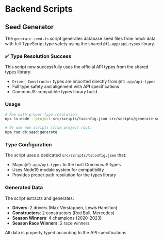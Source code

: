 # Backend Scripts

## Seed Generator

The `generate-seed.ts` script generates database seed files from mock data with full TypeScript type safety using the shared `@f1-app/api-types` library.

### ✅ Type Resolution Success

This script now successfully uses the official API types from the shared types library:

- `Driver`, `Constructor` types are imported directly from `@f1-app/api-types`
- Full type safety and alignment with API specifications
- CommonJS-compatible types library build

### Usage

```bash
# Run with proper type resolution
npx ts-node --project src/scripts/tsconfig.json src/scripts/generate-seed.ts

# Or use npm scripts (from project root)
npm run db:seed:generate
```

### Type Configuration

The script uses a dedicated `src/scripts/tsconfig.json` that:

- Maps `@f1-app/api-types` to the built CommonJS types
- Uses Node19 module system for compatibility
- Provides proper path resolution for the types library

### Generated Data

The script extracts and generates:

- **Drivers**: 2 drivers (Max Verstappen, Lewis Hamilton)
- **Constructors**: 2 constructors (Red Bull, Mercedes)
- **Season Winners**: 4 champions (2020-2023)
- **Season Race Winners**: 2 race winners

All data is properly typed according to the API specifications. 
